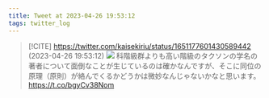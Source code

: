 ```yaml
---
title: Tweet at 2023-04-26 19:53:12
tags: twitter_log
---
```


> [!CITE] https://twitter.com/kaisekiriu/status/1651177601430589442 (2023-04-26 19:53:12)
> ![](https://twitter.com/kaisekiriu/status/1651177601430589442)
> 科階級群よりも高い階級のタクソンの学名の著者について面倒なことが生じているのは確かなんですが、そこに同位の原理（原則）が絡んでくるかどうかは微妙なんじゃないかなと思います。
> https://t.co/bgyCv38Nom
